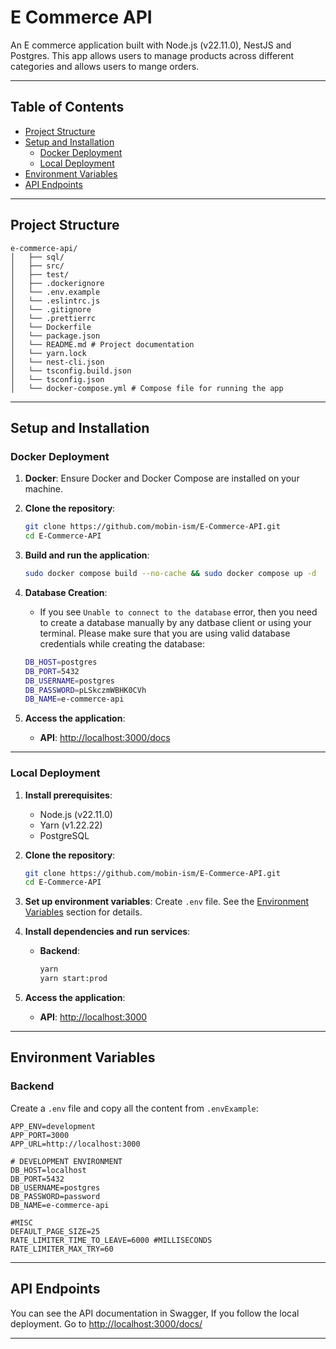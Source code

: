 # E Commerce API

An E commerce application built with Node.js (v22.11.0), NestJS and Postgres. This app allows users to manage products across different categories and allows users to mange orders.

---

## Table of Contents

- [Project Structure](#project-structure)
- [Setup and Installation](#setup-and-installation)
    - [Docker Deployment](#docker-deployment)
    - [Local Deployment](#local-deployment)
- [Environment Variables](#environment-variables)
- [API Endpoints](#api-endpoints)

---

## Project Structure

```
e-commerce-api/
│   ├── sql/
│   ├── src/
│   ├── test/
│   ├── .dockerignore
│   └── .env.example
│   └── .eslintrc.js
│   └── .gitignore
│   └── .prettierrc
│   └── Dockerfile
│   └── package.json
│   └── README.md # Project documentation
│   └── yarn.lock
│   └── nest-cli.json
│   └── tsconfig.build.json
│   └── tsconfig.json
│   └── docker-compose.yml # Compose file for running the app
```

---

## Setup and Installation

### Docker Deployment

1. **Docker**:
   Ensure Docker and Docker Compose are installed on your machine.

2. **Clone the repository**:

    ```bash
    git clone https://github.com/mobin-ism/E-Commerce-API.git
    cd E-Commerce-API
    ```

3. **Build and run the application**:

    ```bash
    sudo docker compose build --no-cache && sudo docker compose up -d
    ```

4. **Database Creation**:

    - If you see `Unable to connect to the database` error, then you need to create a database manually by any datbase client or using your terminal.
      Please make sure that you are using valid database credentials while creating the database:

    ```bash
    DB_HOST=postgres
    DB_PORT=5432
    DB_USERNAME=postgres
    DB_PASSWORD=pLSkczmWBHK0CVh
    DB_NAME=e-commerce-api
    ```

5. **Access the application**:
    - **API**: [http://localhost:3000/docs](http://localhost:3000/docs)

---

### Local Deployment

1. **Install prerequisites**:

    - Node.js (v22.11.0)
    - Yarn (v1.22.22)
    - PostgreSQL

2. **Clone the repository**:

    ```bash
    git clone https://github.com/mobin-ism/E-Commerce-API.git
    cd E-Commerce-API
    ```

3. **Set up environment variables**:
   Create `.env` file. See the [Environment Variables](#environment-variables) section for details.

4. **Install dependencies and run services**:

    - **Backend**:
        ```bash
        yarn
        yarn start:prod
        ```

5. **Access the application**:
    - **API**: [http://localhost:3000](http://localhost:3000)

---

## Environment Variables

### Backend

Create a `.env` file and copy all the content from `.envExample`:

```
APP_ENV=development
APP_PORT=3000
APP_URL=http://localhost:3000

# DEVELOPMENT ENVIRONMENT
DB_HOST=localhost
DB_PORT=5432
DB_USERNAME=postgres
DB_PASSWORD=password
DB_NAME=e-commerce-api

#MISC
DEFAULT_PAGE_SIZE=25
RATE_LIMITER_TIME_TO_LEAVE=6000 #MILLISECONDS
RATE_LIMITER_MAX_TRY=60
```

---

## API Endpoints

You can see the API documentation in Swagger, If you follow the local deployment.
Go to [http://localhost:3000/docs/](http://localhost:3000/docs/)

---
